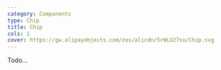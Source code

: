 ```yaml
---
category: Components
type: Chip
title: Chip
cols: 1
cover: https://gw.alipayobjects.com/zos/alicdn/5rWLU27so/Chip.svg
---
```


Todo...
